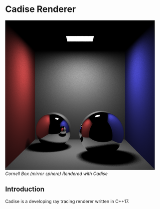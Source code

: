 # Cadise Renderer
<img src="./gallery/cornell-box/20190524.png"><br />
<i>Cornell Box (mirror sphere) Rendered with Cadise</i>

## Introduction
Cadise is a developing ray tracing renderer written in C++17.